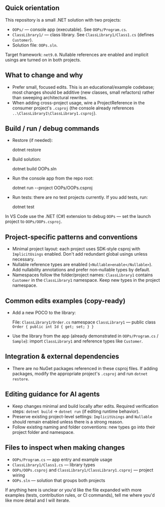 ## Quick orientation

This repository is a small .NET solution with two projects:

- `OOPs/` — console app (executable). See `OOPs/Program.cs`.
- `ClassLibrary1/` — class library. See `ClassLibrary1/Class1.cs` (defines `Customer`).
- Solution file: `OOPs.sln`.

Target framework: `net9.0`. Nullable references are enabled and implicit usings are turned on in both projects.

## What to change and why

- Prefer small, focused edits. This is an educational/example codebase; most changes should be additive (new classes, small refactors) rather than sweeping architectural rewrites.
- When adding cross-project usage, wire a ProjectReference in the consumer project's `.csproj` (the console already references `..\ClassLibrary1\ClassLibrary1.csproj`).

## Build / run / debug commands

- Restore (if needed):

  dotnet restore

- Build solution:

  dotnet build OOPs.sln

- Run the console app from the repo root:

  dotnet run --project OOPs/OOPs.csproj

- Run tests: there are no test projects currently. If you add tests, run:

  dotnet test

In VS Code use the .NET (C#) extension to debug `OOPs` — set the launch project to `OOPs/OOPs.csproj`.

## Project-specific patterns and conventions

- Minimal project layout: each project uses SDK-style csproj with `ImplicitUsings` enabled. Don't add redundant global usings unless necessary.
- Nullable reference types are enabled (`<Nullable>enable</Nullable>`). Add nullability annotations and prefer non-nullable types by default.
- Namespaces follow the folder/project names: `ClassLibrary1` contains `Customer` in the `ClassLibrary1` namespace. Keep new types in the project namespace.

## Common edits examples (copy-ready)

- Add a new POCO to the library:

  File: `ClassLibrary1/Order.cs`
  namespace `ClassLibrary1` — public class `Order { public int Id { get; set; } }`

- Use the library from the app (already demonstrated in `OOPs/Program.cs` / `Sample`): import `ClassLibrary1` and reference types like `Customer`.

## Integration & external dependencies

- There are no NuGet packages referenced in these csproj files. If adding packages, modify the appropriate project's `.csproj` and run `dotnet restore`.

## Editing guidance for AI agents

- Keep changes minimal and build locally after edits. Required verification steps: `dotnet build` -> `dotnet run` (if editing runtime behavior).
- Preserve existing project-level settings: `ImplicitUsings` and `Nullable` should remain enabled unless there is a strong reason.
- Follow existing naming and folder conventions: new types go into their project folder and namespace.

## Files to inspect when making changes

- `OOPs/Program.cs` — app entry and example usage
- `ClassLibrary1/Class1.cs` — library types
- `OOPs/OOPs.csproj` and `ClassLibrary1/ClassLibrary1.csproj` — project wiring
- `OOPs.sln` — solution that groups both projects

If anything here is unclear or you'd like the file expanded with more examples (tests, contribution rules, or CI commands), tell me where you'd like more detail and I will iterate.
